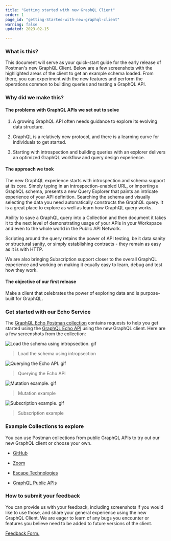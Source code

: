 ```yaml
---
title: "Getting started with new GraphQL Client"
order: 1
page_id: "getting-Started-with-new-graphql-client"
warning: false
updated: 2023-02-15

---
```

### What is this?

This document will serve as your quick-start guide for the early release of Postman's new GraphQL Client. Below are a few screenshots with the highlighted areas of the client to get an example schema loaded. From there, you can experiment with the new features and perform the operations common to building queries and testing a GraphQL API.

### Why did we make this?

#### The problems with GraphQL APIs we set out to solve

1. A growing GraphQL API often needs guidance to explore its evolving data structure.

2. GraphQL is a relatively new protocol, and there is a learning curve for individuals to get started.

3. Starting with introspection and building queries with an explorer delivers an optimized GraphQL workflow and query design experience.

#### The approach we took

The new GraphQL experience starts with introspection and schema support at its core. Simply typing in an introspection-enabled URL, or importing a GraphQL schema, presents a new Query Explorer that paints an intricate experience of your API definition. Searching the schema and visually selecting the data you need automatically constructs the GraphQL query. It is a great place to explore as well as learn how GraphQL query works.

Ability to save a GraphQL query into a Collection and then document it takes it to the next level of demonstrating usage of your APIs in your Workspace and even to the whole world in the Public API Network.

Scripting around the query retains the power of API testing, be it data sanity or structural sanity, or simply establishing contracts - they remain as easy as it is with HTTP.

We are also bringing Subscription support closer to the overall GraphQL experience and working on making it equally easy to learn, debug and test how they work.

#### The objective of our first release

Make a client that celebrates the power of exploring data and is purpose-built for GraphQL.

### Get started with our Echo Service

The [GraphQL Echo Postman collection](https://www.postman.com/postman/workspace/published-postman-templates/collection/63c7d7701bfb72333ca216d4?action=share&creator=13059338) contains requests to help you get started using the [GraphQL Echo API](https://graphql.postman-echo.com/graphql) using the new GraphQL client. Here are a few screenshots from the collection:

<img  src="/images/graphqlv2-introspection.gif"  alt="Load the schema using intropsection. gif" />

>Load the schema using intropsection

<img  src="/images/graphqlv2-queries.gif"  alt="Querying the Echo API. gif" />

>Querying the Echo API

<img  src="/images/graphqlv2-mutation.gif"  alt="Mutation example. gif" />

>Mutation example

<img  src="/images/graphqlv2-subscription.gif" alt="Subscription example. gif" />

>Subscription example

### Example Collections to explore

You can use Postman collections from public GraphQL APIs to try out our new GraphQL client or choose your own.

* [GitHub](https://docs.github.com/en/graphql/reference)

* [Zoom](https://marketplace.zoom.us/docs/graphql/overview/)

* [Escape Technologies](https://www.postman.com/escape-tech/workspace/escape-public-graphql-security-workspace/overview)

* [GraphQL Public APIs](https://github.com/IvanGoncharov/graphql-apis)

### How to submit your feedback

You can provide us with your feedback, including screenshots if you would like to use those, and share your general experience using the new GraphQL Client.  We are eager to learn of any bugs you encounter or features you believe need to be added to future versions of the client.

[Feedback Form.](https://docs.google.com/forms/d/1nq3s_PsYHA4BgozVlVilkIo_ira8_uu1pfpqWCjxozw/edit)
